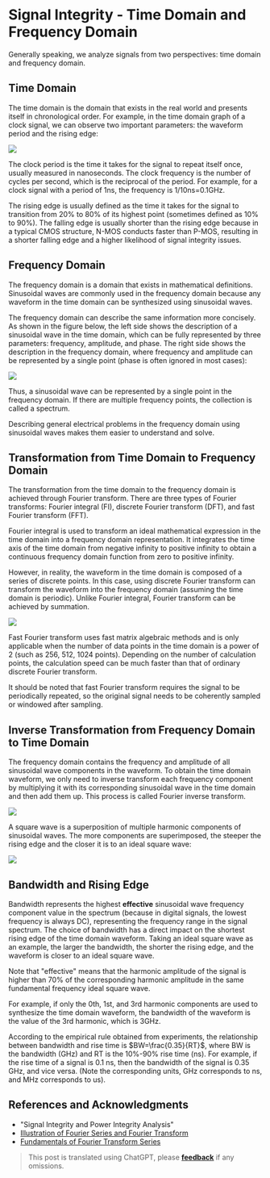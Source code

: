 # Signal Integrity - Time Domain and Frequency Domain

Generally speaking, we analyze signals from two perspectives: time domain and frequency domain.

## Time Domain

The time domain is the domain that exists in the real world and presents itself in chronological order. For example, in the time domain graph of a clock signal, we can observe two important parameters: the waveform period and the rising edge:

![](https://f004.backblazeb2.com/file/wiki-media/img/20221210154412.png)

The clock period is the time it takes for the signal to repeat itself once, usually measured in nanoseconds. The clock frequency is the number of cycles per second, which is the reciprocal of the period. For example, for a clock signal with a period of 1ns, the frequency is 1/10ns=0.1GHz.

The rising edge is usually defined as the time it takes for the signal to transition from 20% to 80% of its highest point (sometimes defined as 10% to 90%). The falling edge is usually shorter than the rising edge because in a typical CMOS structure, N-MOS conducts faster than P-MOS, resulting in a shorter falling edge and a higher likelihood of signal integrity issues.

## Frequency Domain

The frequency domain is a domain that exists in mathematical definitions. Sinusoidal waves are commonly used in the frequency domain because any waveform in the time domain can be synthesized using sinusoidal waves.

The frequency domain can describe the same information more concisely. As shown in the figure below, the left side shows the description of a sinusoidal wave in the time domain, which can be fully represented by three parameters: frequency, amplitude, and phase. The right side shows the description in the frequency domain, where frequency and amplitude can be represented by a single point (phase is often ignored in most cases):

![](https://f004.backblazeb2.com/file/wiki-media/img/20221210154759.png)

Thus, a sinusoidal wave can be represented by a single point in the frequency domain. If there are multiple frequency points, the collection is called a spectrum.

Describing general electrical problems in the frequency domain using sinusoidal waves makes them easier to understand and solve.

## Transformation from Time Domain to Frequency Domain

The transformation from the time domain to the frequency domain is achieved through Fourier transform. There are three types of Fourier transforms: Fourier integral (FI), discrete Fourier transform (DFT), and fast Fourier transform (FFT).

Fourier integral is used to transform an ideal mathematical expression in the time domain into a frequency domain representation. It integrates the time axis of the time domain from negative infinity to positive infinity to obtain a continuous frequency domain function from zero to positive infinity.

However, in reality, the waveform in the time domain is composed of a series of discrete points. In this case, using discrete Fourier transform can transform the waveform into the frequency domain (assuming the time domain is periodic). Unlike Fourier integral, Fourier transform can be achieved by summation.

![](https://f004.backblazeb2.com/file/wiki-media/img/20221210155042.png)

Fast Fourier transform uses fast matrix algebraic methods and is only applicable when the number of data points in the time domain is a power of 2 (such as 256, 512, 1024 points). Depending on the number of calculation points, the calculation speed can be much faster than that of ordinary discrete Fourier transform.

It should be noted that fast Fourier transform requires the signal to be periodically repeated, so the original signal needs to be coherently sampled or windowed after sampling.

## Inverse Transformation from Frequency Domain to Time Domain

The frequency domain contains the frequency and amplitude of all sinusoidal wave components in the waveform. To obtain the time domain waveform, we only need to inverse transform each frequency component by multiplying it with its corresponding sinusoidal wave in the time domain and then add them up. This process is called Fourier inverse transform.

![](https://f004.backblazeb2.com/file/wiki-media/img/20221210155139.png)

A square wave is a superposition of multiple harmonic components of sinusoidal waves. The more components are superimposed, the steeper the rising edge and the closer it is to an ideal square wave:

![](https://f004.backblazeb2.com/file/wiki-media/img/20221210155202.png)

## Bandwidth and Rising Edge

Bandwidth represents the highest **effective** sinusoidal wave frequency component value in the spectrum (because in digital signals, the lowest frequency is always DC), representing the frequency range in the signal spectrum. The choice of bandwidth has a direct impact on the shortest rising edge of the time domain waveform. Taking an ideal square wave as an example, the larger the bandwidth, the shorter the rising edge, and the waveform is closer to an ideal square wave.

Note that "effective" means that the harmonic amplitude of the signal is higher than 70% of the corresponding harmonic amplitude in the same fundamental frequency ideal square wave.

For example, if only the 0th, 1st, and 3rd harmonic components are used to synthesize the time domain waveform, the bandwidth of the waveform is the value of the 3rd harmonic, which is 3GHz.

According to the empirical rule obtained from experiments, the relationship between bandwidth and rise time is $BW=\frac{0.35}{RT}$, where BW is the bandwidth (GHz) and RT is the 10%-90% rise time (ns). For example, if the rise time of a signal is 0.1 ns, then the bandwidth of the signal is 0.35 GHz, and vice versa. (Note the corresponding units, GHz corresponds to ns, and MHz corresponds to us).

## References and Acknowledgments

- "Signal Integrity and Power Integrity Analysis"
- [Illustration of Fourier Series and Fourier Transform](https://www.youtube.com/watch?v=q31UcMOuds4)
- [Fundamentals of Fourier Transform Series](https://www.youtube.com/watch?v=_3D2yPVlh-w&list=PLEUKC88yR4_al2oa2LF0SKS2RPpxmWg3n)

> This post is translated using ChatGPT, please [**feedback**](https://github.com/linyuxuanlin/Wiki_MkDocs/issues/new) if any omissions.